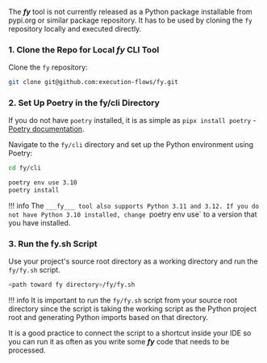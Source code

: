 The ___fy___ tool is not currently released as a Python package installable from pypi.org or similar package repository. It has to be used by cloning the `fy` repository locally and executed directly.

### 1. Clone the Repo for Local ___fy___ CLI Tool

Clone the `fy` repository:

```bash
git clone git@github.com:execution-flows/fy.git
```
### 2. Set Up Poetry in the fy/cli Directory

If you do not have `poetry` installed, it is as simple as `pipx install poetry` - [Poetry documentation](https://python-poetry.org/docs/).

Navigate to the `fy/cli` directory and set up the Python environment using Poetry:

```bash
cd fy/cli
```
```bash
poetry env use 3.10
poetry install
```

!!! info
    The `___fy___ tool also supports Python 3.11 and 3.12. If you do not have Python 3.10 installed, change `poetry env use` to a version that you have installed.

### 3. Run the fy.sh Script

Use your project's source root directory as a working directory and run the `fy/fy.sh` script.

```bash
<path toward fy directory>/fy/fy.sh
```

!!! info
    It is important to run the `fy/fy.sh` script from your source root directory since the script is taking the working script as the Python project root and generating Python imports based on that directory.

It is a good practice to connect the script to a shortcut inside your IDE so you can run it as often as you write some ___fy___ code that needs to be processed.

